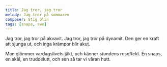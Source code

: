 ```yaml
---
title: Jag tror, jag tror
melody: Jag tror på sommaren
composer: Stig Olin
tags: [snaps, swe]
---
```


Jag tror, jag tror på akvavit.
Jag tror, jag tror på dynamit.
Den ger en kraft att sjunga ut,
och inga krämpor blir akut.

Man glömmer vardagslivets jäkt,
och känner stundens ruseffekt.
En snaps, en skål, en truddelutt,
och sen så tar vi våran hutt.
